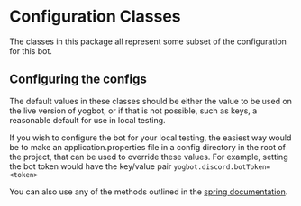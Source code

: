# Configuration Classes
The classes in this package all represent some subset of the configuration for this bot. 

## Configuring the configs
The default values in these classes should be either the value to be used on the live version of yogbot, 
or if that is not possible, such as keys, a reasonable default for use in local testing.

If you wish to configure the bot for your local testing, the easiest way would be to make an 
application.properties file in a config directory in the root of the project, that can be used to override these values.
For example, setting the bot token would have the key/value pair `yogbot.discord.botToken=<token>`

You can also use any of the methods outlined in the [spring documentation](https://docs.spring.io/spring-boot/docs/current/reference/html/features.html#features.external-config).

